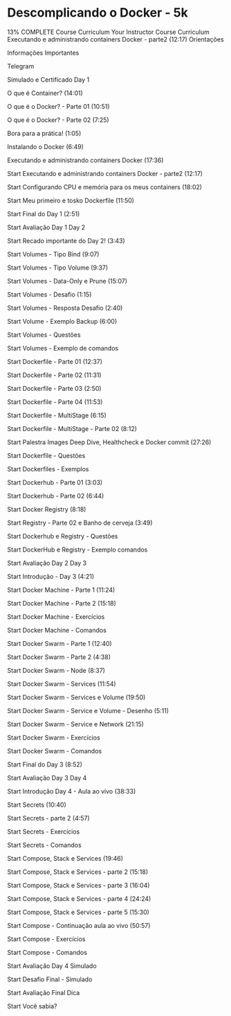 

# Descomplicando o Docker - 5k


13% COMPLETE
Course Curriculum
Your Instructor
Course Curriculum
 Executando e administrando containers Docker - parte2 (12:17)
Orientações
 
 Informações Importantes
 
 Telegram
 
 Simulado e Certificado
Day 1
 
 O que é Container? (14:01)
 
 O que é o Docker? - Parte 01 (10:51)
 
 O que é o Docker? - Parte 02 (7:25)
 
 Bora para a prática! (1:05)
 
 Instalando o Docker (6:49)
 
 Executando e administrando containers Docker (17:36)
 
Start Executando e administrando containers Docker - parte2 (12:17)
 
Start Configurando CPU e memória para os meus containers (18:02)
 
Start Meu primeiro e tosko Dockerfile (11:50)
 
Start Final do Day 1 (2:51)
 
Start Avaliação Day 1
Day 2
 
Start Recado importante do Day 2! (3:43)
 
Start Volumes - Tipo Bind (9:07)
 
Start Volumes - Tipo Volume (9:37)
 
Start Volumes - Data-Only e Prune (15:07)
 
Start Volumes - Desafio (1:15)
 
Start Volumes - Resposta Desafio (2:40)
 
Start Volume - Exemplo Backup (6:00)
 
Start Volumes - Questões
 
Start Volumes - Exemplo de comandos
 
Start Dockerfile - Parte 01 (12:37)
 
Start Dockerfile - Parte 02 (11:31)
 
Start Dockerfile - Parte 03 (2:50)
 
Start Dockerfile - Parte 04 (11:53)
 
Start Dockerfile - MultiStage (6:15)
 
Start Dockerfile - MultiStage - Parte 02 (8:12)
 
Start Palestra Images Deep Dive, Healthcheck e Docker commit (27:26)
 
Start Dockerfile - Questões
 
Start Dockerfiles - Exemplos
 
Start Dockerhub - Parte 01 (3:03)
 
Start Dockerhub - Parte 02 (6:44)
 
Start Docker Registry (8:18)
 
Start Registry - Parte 02 e Banho de cerveja (3:49)
 
Start Dockerhub e Registry - Questões
 
Start DockerHub e Registry - Exemplo comandos
 
Start Avaliação Day 2
Day 3
 
Start Introdução - Day 3 (4:21)
 
Start Docker Machine - Parte 1 (11:24)
 
Start Docker Machine - Parte 2 (15:18)
 
Start Docker Machine - Exercícios
 
Start Docker Machine - Comandos
 
Start Docker Swarm - Parte 1 (12:40)
 
Start Docker Swarm - Parte 2 (4:38)
 
Start Docker Swarm - Node (8:37)
 
Start Docker Swarm - Services (11:54)
 
Start Docker Swarm - Services e Volume (19:50)
 
Start Docker Swarm - Service e Volume - Desenho (5:11)
 
Start Docker Swarm - Service e Network (21:15)
 
Start Docker Swarm - Exercícios
 
Start Docker Swarm - Comandos
 
Start Final do Day 3 (8:52)
 
Start Avaliação Day 3
Day 4
 
Start Introdução Day 4 - Aula ao vivo (38:33)
 
Start Secrets (10:40)
 
Start Secrets - parte 2 (4:57)
 
Start Secrets - Exercícios
 
Start Secrets - Comandos
 
Start Compose, Stack e Services (19:46)
 
Start Compose, Stack e Services - parte 2 (15:18)
 
Start Compose, Stack e Services - parte 3 (16:04)
 
Start Compose, Stack e Services - parte 4 (24:24)
 
Start Compose, Stack e Services - parte 5 (15:30)
 
Start Compose - Continuação aula ao vivo (50:57)
 
Start Compose - Exercícios
 
Start Compose - Comandos
 
Start Avaliação Day 4
Simulado
 
Start Desafio Final - Simulado
 
Start Avaliação Final
Dica
 
Start Você sabia?
